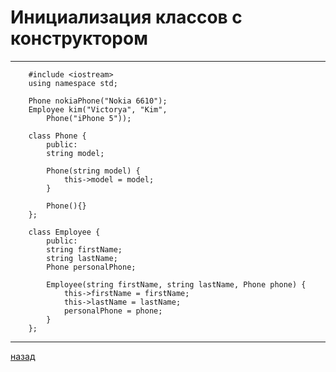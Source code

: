 # Инициализация классов с конструктором

---------------------------------------

```
	#include <iostream>
	using namespace std;

	Phone nokiaPhone("Nokia 6610");
	Employee kim("Victorya", "Kim",
	    Phone("iPhone 5"));

	class Phone {
	    public:
	    string model;
	    
	    Phone(string model) {
	        this->model = model;
	    }
	    
	    Phone(){}
	};

	class Employee {
	    public:
	    string firstName;
	    string lastName;
	    Phone personalPhone;
	    
	    Employee(string firstName, string lastName, Phone phone) {
	        this->firstName = firstName;
	        this->lastName = lastName;
	        personalPhone = phone;
	    }
	};
```

--------------------------
[назад](../../../README.md)

